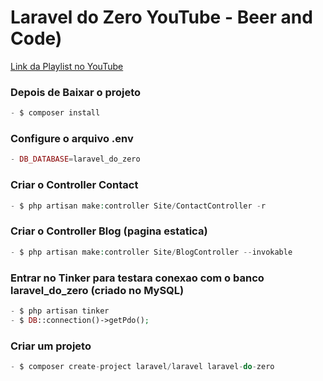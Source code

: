 # Laravel do Zero YouTube - Beer and Code)
[Link da Playlist no YouTube](https://www.youtube.com/watch?v=eiYfQzDLyeY&list=PL7ScB28KYHhHEC8DGfhDt7WdHe7s6A56J)

### Depois de Baixar o projeto
~~~php
- $ composer install
~~~

### Configure o arquivo .env
~~~php
- DB_DATABASE=laravel_do_zero
~~~

### Criar o Controller Contact
~~~php
- $ php artisan make:controller Site/ContactController -r
~~~

### Criar o Controller Blog (pagina estatica)
~~~php
- $ php artisan make:controller Site/BlogController --invokable
~~~

### Entrar no Tinker para testara  conexao com o banco laravel_do_zero (criado no MySQL)
~~~php
- $ php artisan tinker
- $ DB::connection()->getPdo();
~~~

### Criar um projeto
~~~php
- $ composer create-project laravel/laravel laravel-do-zero
~~~

